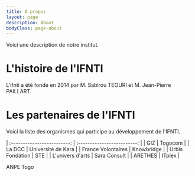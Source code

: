 ```yaml
---
title: A propos
layout: page
description: About
bodyClass: page-about
---
```


Voici une description de notre institut.

# L'histoire de l'IFNTI

L'ifnti a été fondé en 2014 par M. Sabirou TEOURI et M. Jean-Pierre PAILLART.


# Les partenaires de l'IFNTI
Voici la liste des organismes qui participe au développement de l'IFNTI.

| :-------------------------: | :-------------------------: |
|            GIZ              |         Togocom             |
|           La DCC            |    Université de Kara       |
|    France Volontaires       |      Knowbridge             |
|      Urbis Fondation        |            STE              |
|     L'univers d'arts        |      Sara Consult           |
|         ARETHES             |          ITplex             |


ANPE Togo
